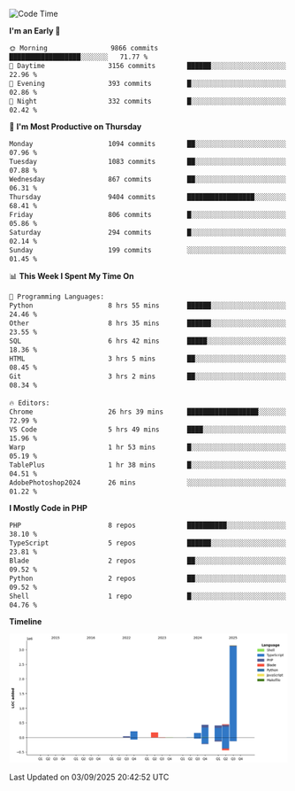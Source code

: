 <!--START_SECTION:waka-->
![Code Time](http://img.shields.io/badge/Code%20Time-4%2C101%20hrs%2045%20mins-blue)

**I'm an Early 🐤** 

```text
🌞 Morning                9866 commits        ██████████████████░░░░░░░   71.77 % 
🌆 Daytime                3156 commits        ██████░░░░░░░░░░░░░░░░░░░   22.96 % 
🌃 Evening                393 commits         █░░░░░░░░░░░░░░░░░░░░░░░░   02.86 % 
🌙 Night                  332 commits         █░░░░░░░░░░░░░░░░░░░░░░░░   02.42 % 
```
📅 **I'm Most Productive on Thursday** 

```text
Monday                   1094 commits        ██░░░░░░░░░░░░░░░░░░░░░░░   07.96 % 
Tuesday                  1083 commits        ██░░░░░░░░░░░░░░░░░░░░░░░   07.88 % 
Wednesday                867 commits         ██░░░░░░░░░░░░░░░░░░░░░░░   06.31 % 
Thursday                 9404 commits        █████████████████░░░░░░░░   68.41 % 
Friday                   806 commits         █░░░░░░░░░░░░░░░░░░░░░░░░   05.86 % 
Saturday                 294 commits         █░░░░░░░░░░░░░░░░░░░░░░░░   02.14 % 
Sunday                   199 commits         ░░░░░░░░░░░░░░░░░░░░░░░░░   01.45 % 
```


📊 **This Week I Spent My Time On** 

```text
💬 Programming Languages: 
Python                   8 hrs 55 mins       ██████░░░░░░░░░░░░░░░░░░░   24.46 % 
Other                    8 hrs 35 mins       ██████░░░░░░░░░░░░░░░░░░░   23.55 % 
SQL                      6 hrs 42 mins       █████░░░░░░░░░░░░░░░░░░░░   18.36 % 
HTML                     3 hrs 5 mins        ██░░░░░░░░░░░░░░░░░░░░░░░   08.45 % 
Git                      3 hrs 2 mins        ██░░░░░░░░░░░░░░░░░░░░░░░   08.34 % 

🔥 Editors: 
Chrome                   26 hrs 39 mins      ██████████████████░░░░░░░   72.99 % 
VS Code                  5 hrs 49 mins       ████░░░░░░░░░░░░░░░░░░░░░   15.96 % 
Warp                     1 hr 53 mins        █░░░░░░░░░░░░░░░░░░░░░░░░   05.19 % 
TablePlus                1 hr 38 mins        █░░░░░░░░░░░░░░░░░░░░░░░░   04.51 % 
AdobePhotoshop2024       26 mins             ░░░░░░░░░░░░░░░░░░░░░░░░░   01.22 % 
```

**I Mostly Code in PHP** 

```text
PHP                      8 repos             ██████████░░░░░░░░░░░░░░░   38.10 % 
TypeScript               5 repos             ██████░░░░░░░░░░░░░░░░░░░   23.81 % 
Blade                    2 repos             ██░░░░░░░░░░░░░░░░░░░░░░░   09.52 % 
Python                   2 repos             ██░░░░░░░░░░░░░░░░░░░░░░░   09.52 % 
Shell                    1 repo              █░░░░░░░░░░░░░░░░░░░░░░░░   04.76 % 
```



**Timeline**

![Lines of Code chart](https://raw.githubusercontent.com/abrahamgreyson/abrahamgreyson/main/assets/bar_graph.png)


 Last Updated on 03/09/2025 20:42:52 UTC
<!--END_SECTION:waka-->
